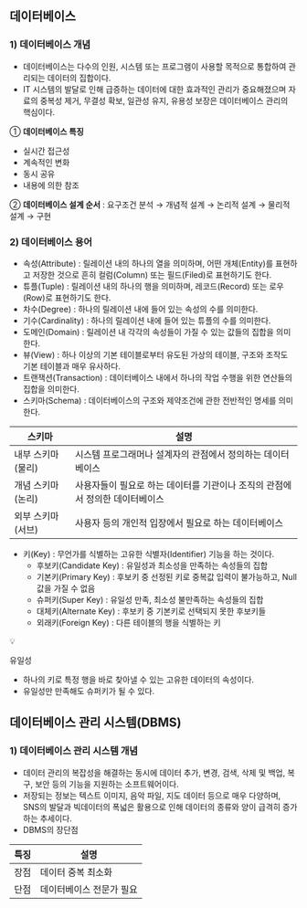 ## 데이터베이스

### 1) 데이터베이스 개념

- 데이터베이스는 다수의 인원, 시스템 또는 프로그램이 사용할 목적으로 통합하여 관리되는 데이터의 집합이다.
- IT 시스템의 발달로 인해 급증하는 데이터에 대한 효과적인 관리가 중요해졌으며 자료의 중복성 제거, 무결성 확보, 일관성 유지, 유용성 보장은 데이터베이스 관리의 핵심이다.

① **데이터베이스 특징**

- 실시간 접근성
- 계속적인 변화
- 동시 공유
- 내용에 의한 참조

② **데이터베이스 설계 순서** : 요구조건 분석 → 개념적 설계 → 논리적 설계 → 물리적 설계 → 구현

### 2) 데이터베이스 용어

- 속성(Attribute) : 릴레이션 내의 하나의 열을 의미하며, 어떤 개체(Entity)를 표현하고 저장한 것으로 흔히 컬럼(Column) 또는 필드(Filed)로 표현하기도 한다.
- 튜플(Tuple) : 릴레이션 내의 하나의 행을 의미하며, 레코드(Record) 또는 로우(Row)로 표현하기도 한다.
- 차수(Degree) : 하나의 릴레이션 내에 들어 있는 속성의 수를 의미한다.
- 기수(Cardinality) : 하나의 릴레이션 내에 들어 있는 튜플의 수를 의미한다.
- 도메인(Domain) : 릴레이션 내 각각의 속성들이 가질 수 있는 값들의 집합을 의미한다.
- 뷰(View) : 하나 이상의 기본 테이블로부터 유도된 가상의 테이블, 구조와 조작도 기본 테이블과 매우 유사하다.
- 트랜잭션(Transaction) : 데이터베이스 내에서 하나의 작업 수행을 위한 연산들의 집합을 의미한다.
- 스키마(Schema) : 데이터베이스의 구조와 제약조건에 관한 전반적인 명세를 의미한다.
  
| 스키마 | 설명 |
| --- | --- |
| 내부 스키마(물리) | 시스템 프로그래머나 설계자의 관점에서 정의하는 데이터베이스 |
| 개념 스키마(논리) | 사용자들이 필요로 하는 데이터를 기관이나 조직의 관점에서 정의한 데이터베이스 |
| 외부 스키마(서브) | 사용자 등의 개인적 입장에서 필요로 하는 데이터베이스 |

- 키(Key) : 무언가를 식별하는 고유한 식별자(Identifier) 기능을 하는 것이다.
  - 후보키(Candidate Key) : 유일성과 최소성을 만족하는 속성들의 집합
  - 기본키(Primary Key) : 후보키 중 선정된 키로 중복값 입력이 불가능하고, Null 값을 가질 수 없음
  - 슈퍼키(Super Key) : 유일성 만족, 최소성 불만족하는 속성들의 집합
  - 대체키(Alternate Key) : 후보키 중 기본키로 선택되지 못한 후보키들
  - 외래키(Foreign Key) : 다른 테이블의 행을 식별하는 키
<aside>
💡

유일성

- 하나의 키로 특정 행을 바로 찾아낼 수 있는 고유한 데이터의 속성이다.
- 유일성만 만족해도 슈퍼키가 될 수 있다.
</aside>

## 데이터베이스 관리 시스템(DBMS)

### 1) 데이터베이스 관리 시스템 개념
- 데이터 관리의 복잡성을 해결하는 동시에 데이터 추가, 변경, 검색, 삭제 및 백업, 복구, 보안 등의 기능을 지원하는 소프트웨어이다.
- 저장되는 정보는 텍스트 이미지, 음악 파일, 지도 데이터 등으로 매우 다양하며, SNS의 발달과 빅데이터의 폭넓은 활용으로 인해 데이터의 종류와 양이 급격히 증가하는 추세이다.
- DBMS의 장단점

| 특징 | 설명 |
| --- | --- |
| 장점 | 데이터 중복 최소화 |
| 단점 | 데이터베이스 전문가 필요 |
